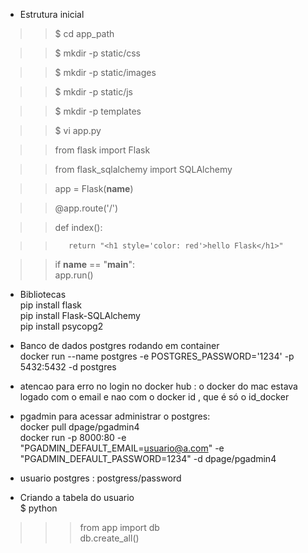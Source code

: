 * Estrutura inicial 

>> $ cd app_path 

>> $ mkdir -p static/css

>> $ mkdir -p static/images

>> $ mkdir -p static/js

>> $ mkdir -p templates 

>> $ vi app.py


>>    from flask import Flask   

>>    from flask_sqlalchemy import SQLAlchemy  

>>    app = Flask(__name__)  

>>
>>    @app.route('/')  

>>    def index():  

>>        return "<h1 style='color: red'>hello Flask</h1>"  

>>
>>    if __name__ == "__main__":  
>>        app.run()  

- Bibliotecas   
 pip install flask  
 pip install Flask-SQLAlchemy  
 pip install psycopg2  


- Banco de dados postgres rodando em container   
docker run --name postgres -e POSTGRES_PASSWORD='1234'  -p 5432:5432 -d postgres  

* atencao para erro no login no docker hub : o docker do mac estava logado com o email e nao com o docker id , que é só o id_docker 

* pgadmin para acessar administrar o  postgres:  
docker pull dpage/pgadmin4  
docker run -p 8000:80  -e "PGADMIN_DEFAULT_EMAIL=usuario@a.com"  -e "PGADMIN_DEFAULT_PASSWORD=1234" -d dpage/pgadmin4  

- usuario postgres : postgress/password  

- Criando a tabela do usuario   
$ python   

>>> from app import db   
>>> db.create_all()  